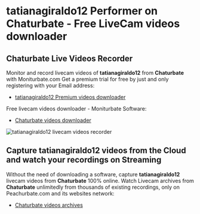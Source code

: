 # tatianagiraldo12 Performer on Chaturbate - Free LiveCam videos downloader

## Chaturbate Live Videos Recorder

Monitor and record livecam videos of **tatianagiraldo12** from **Chaturbate** with Moniturbate.com
Get a premium trial for free by just and only registering with your Email address:
* [tatianagiraldo12 Premium videos downloader](https://moniturbate.com/request-demo-licence-key.html)

Free livecam videos downloader - Moniturbate Software:
* [Chaturbate videos downloader](https://moniturbate.com/moniturbate-download-software.html)

![tatianagiraldo12 livecam videos recorder](https://peachurnet.com/templates/moniturbate-software.png)


## Capture tatianagiraldo12 videos from the Cloud and watch your recordings on Streaming

Without the need of downloading a software, capture **tatianagiraldo12** livecam videos from **Chaturbate** 100% online.
Watch Livecam archives from **Chaturbate** unlimitedly from thousands of existing recordings, only on Peachurbate.com and its websites network:
* [Chaturbate videos archives](https://peachurnet.com/)